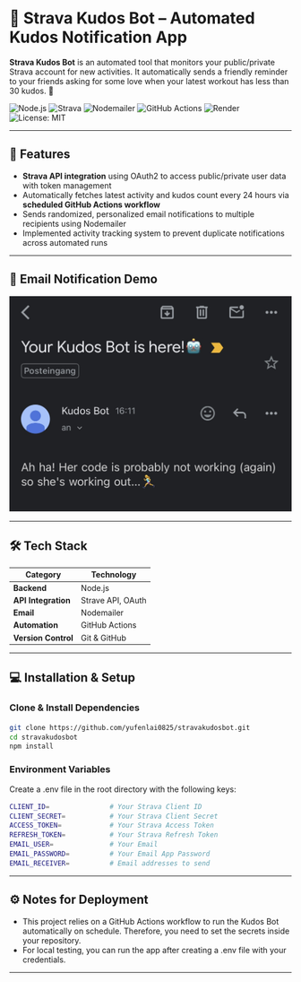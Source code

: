 # 🤖 Strava Kudos Bot – Automated Kudos Notification App

**Strava Kudos Bot** is an automated tool that monitors your public/private Strava account for new activities. It automatically sends a friendly reminder to your friends asking for some love when your latest workout has less than 30 kudos. 🥺

![Node.js](https://img.shields.io/badge/Node.js-339933?style=for-the-badge&logo=node.js&logoColor=white)
![Strava](https://img.shields.io/badge/Strava-E04E39?style=for-the-badge&logo=strava&logoColor=white)
![Nodemailer](https://img.shields.io/badge/Nodemailer-E6F6E6?style=for-the-badge&logo=nodemailer&logoColor=white)
![GitHub Actions](https://img.shields.io/badge/GitHub_Actions-2088FF?style=for-the-badge&logo=github-actions&logoColor=white)
![Render](https://img.shields.io/badge/Render-000000.svg?style=for-the-badge&logo=render&logoColor=white)
![License: MIT](https://img.shields.io/badge/License-MIT-yellow?style=for-the-badge)

---

## 📌 Features

- **Strava API integration** using OAuth2 to access public/private user data with token management
- Automatically fetches latest activity and kudos count every 24 hours via **scheduled GitHub Actions workflow**
- Sends randomized, personalized email notifications to multiple recipients using Nodemailer
- Implemented activity tracking system to prevent duplicate notifications across automated runs

---

## 📸 Email Notification Demo

![Email Notification Example](./assets/email.jpg)

---

## 🛠️ Tech Stack

| Category            | Technology        |
| ------------------- | ----------------- |
| **Backend**         | Node.js           |
| **API Integration** | Strave API, OAuth |
| **Email**           | Nodemailer        |
| **Automation**      | GitHub Actions    |
| **Version Control** | Git & GitHub      |

---

## 💻 Installation & Setup

### Clone & Install Dependencies

```bash
git clone https://github.com/yufenlai0825/stravakudosbot.git
cd stravakudosbot
npm install
```

### Environment Variables

Create a .env file in the root directory with the following keys:

```bash
CLIENT_ID=               # Your Strava Client ID
CLIENT_SECRET=           # Your Strava Client Secret
ACCESS_TOKEN=            # Your Strava Access Token
REFRESH_TOKEN=           # Your Strava Refresh Token
EMAIL_USER=              # Your Email
EMAIL_PASSWORD=          # Your Email App Password
EMAIL_RECEIVER=          # Email addresses to send
```

---

## ⚙️ Notes for Deployment

- This project relies on a GitHub Actions workflow to run the Kudos Bot automatically on schedule. Therefore, you need to set the secrets inside your repository.
- For local testing, you can run the app after creating a .env file with your credentials.

---

